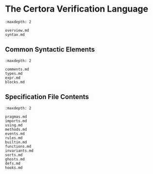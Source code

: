 The Certora Verification Language
=================================

```{toctree}
:maxdepth: 2

overview.md
syntax.md
```

Common Syntactic Elements
-------------------------

```{toctree}
:maxdepth: 2

comments.md
types.md
expr.md
blocks.md
```

Specification File Contents
---------------------------

```{toctree}
:maxdepth: 2

pragmas.md
imports.md
using.md
methods.md
events.md
rules.md
builtin.md
functions.md
invariants.md
sorts.md
ghosts.md
defs.md
hooks.md
```

